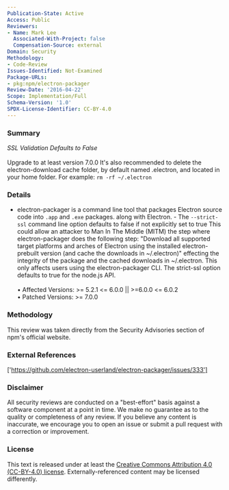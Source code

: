```yaml
---
Publication-State: Active
Access: Public
Reviewers:
- Name: Mark Lee
  Associated-With-Project: false
  Compensation-Source: external
Domain: Security
Methodology:
- Code-Review
Issues-Identified: Not-Examined
Package-URLs:
- pkg:npm/electron-packager
Review-Date: '2016-04-22'
Scope: Implementation/Full
Schema-Version: '1.0'
SPDX-License-Identifier: CC-BY-4.0
---
```

### Summary
*SSL Validation Defaults to False*<br><br>Upgrade to at least version 7.0.0  It's also recommended to delete the electron-download cache folder, by default named .electron, and located in your home folder. For example:  ``` rm -rf ~/.electron ```
### Details
- electron-packager is a command line tool that packages Electron source code into `.app` and `.exe` packages. along with Electron. - The `--strict-ssl` command line option defaults to false if not explicitly set to true  This could allow an attacker to Man In The Middle (MITM) the step where electron-packager does the following step: "Download all supported target platforms and arches of Electron using the installed electron-prebuilt version (and cache the downloads in ~/.electron)" effecting the integrity of the package and the cached downloads in ~/.electron.  This only affects users using the electron-packager CLI. The strict-ssl option defaults to true for the node.js API.
<br><br>• Affected Versions: >= 5.2.1 <= 6.0.0 || >=6.0.0 <= 6.0.2
<br>• Patched Versions: >= 7.0.0
### Methodology
This review was taken directly from the Security Advisories section of npm's official website.
### External References
['https://github.com/electron-userland/electron-packager/issues/333']
### Disclaimer
All security reviews are conducted on a "best-effort" basis against a software component at a point in time. We make no guarantee as to the quality or completeness of any review. If you believe any content is inaccurate, we encourage you to open an issue or submit a pull request with a correction or improvement.
### License
This text is released under at least the [Creative Commons Attribution 4.0 (CC-BY-4.0) license](https://creativecommons.org/licenses/by/4.0/legalcode.txt). Externally-referenced content may be licensed differently.
